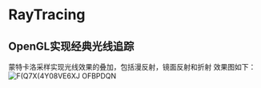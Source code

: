 # RayTracing
## OpenGL实现经典光线追踪
蒙特卡洛采样实现光线效果的叠加，包括漫反射，镜面反射和折射
效果图如下：
![F(Q7X(4Y08VE6XJ OFBPDQN](https://user-images.githubusercontent.com/86156654/197746140-4a5b5c61-4a10-4ccc-b99b-ccc1a889366b.png)
